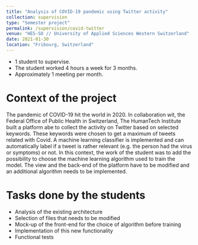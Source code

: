 ```yaml
---
title: "Analysis of COVID-19 pandemic using Twitter activity"
collection: supervision
type: "Semester project"
permalink: /supervision/covid-twitter
venue: "HES-SO // University of Applied Sciences Western Switzerland"
date: 2021-01-30
location: "Fribourg, Switzerland"
---
```


* 1 student to supervise.
* The student worked 4 hours a week for 3 months.
* Approximately 1 meeting per month.


Context of the project 
======

The pandemic of COVID-19 hit the world in 2020. In collaboration wit, the Federal Office of Public Health in Switzerland, The HumanTech Institute built a platform abe to collect the activity on Twitter based on selected keywords. These keywords were chosen to get a maximum of tweets related with Covid. A machine learning classifier is implemented and can automatically label if a tweet is rather relevant (e.g. the person had the virus or symptoms) or not. In this context, the work of the student was to add the possibility to choose the machine learning algorithm used to train the model. The view and the back-end of the platform have to be modified and an additional algorithm needs to be implemented.


Tasks done by the students
======

* Analysis of the existing architecture
* Selection of files that needs to be modified
* Mock-up of the front-end for the choice of algorithm before training
* Implementation of this new functionality
* Functional tests